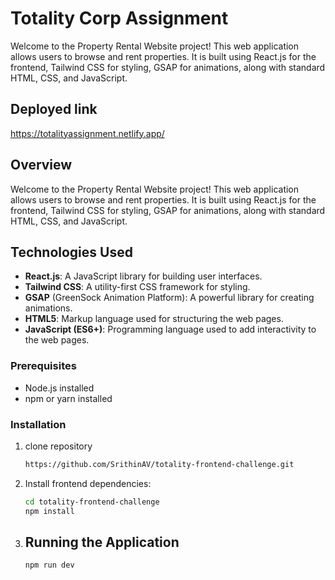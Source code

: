 # Totality Corp Assignment
Welcome to the Property Rental Website project! This web application allows users to browse and rent properties. It is built using React.js for the frontend, Tailwind CSS for styling, GSAP for animations, along with standard HTML, CSS, and JavaScript.

## Deployed link
https://totalityassignment.netlify.app/

## Overview
Welcome to the Property Rental Website project! This web application allows users to browse and rent properties. It is built using React.js for the frontend, Tailwind CSS for styling, GSAP for animations, along with standard HTML, CSS, and JavaScript.

## Technologies Used

- **React.js**: A JavaScript library for building user interfaces.
- **Tailwind CSS**: A utility-first CSS framework for styling.
- **GSAP** (GreenSock Animation Platform): A powerful library for creating animations.
- **HTML5**: Markup language used for structuring the web pages.
- **JavaScript (ES6+)**: Programming language used to add interactivity to the web pages.

### Prerequisites

- Node.js installed
- npm or yarn installed

### Installation


1. clone repository
   ```bash
   https://github.com/SrithinAV/totality-frontend-challenge.git

2.   Install frontend dependencies:
     ```bash
     cd totality-frontend-challenge
     npm install
3. ## Running the Application
   ```bash
   npm run dev
   
